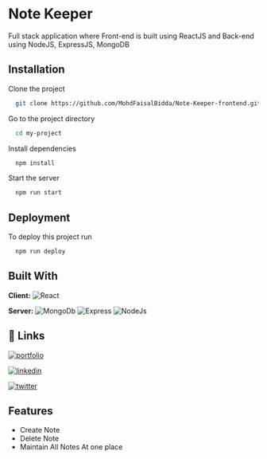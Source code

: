 
# Note Keeper

Full stack application where Front-end is built using ReactJS and Back-end using NodeJS, ExpressJS, MongoDB


## Installation

Clone the project

```bash
  git clone https://github.com/MohdFaisalBidda/Note-Keeper-frontend.git
```

Go to the project directory

```bash
  cd my-project
```

Install dependencies

```bash
  npm install
```

Start the server

```bash
  npm run start
```


## Deployment

To deploy this project run

```bash
  npm run deploy
```


## Built With

**Client:** ![React](https://img.shields.io/badge/React-black?style=for-the-badge)

**Server:** ![MongoDb](https://img.shields.io/badge/MongoDb-black?style=for-the-badge)  ![Express](https://img.shields.io/badge/Express-black?style=for-the-badge)  ![NodeJs](https://img.shields.io/badge/NodeJs-black?style=for-the-badge)

## 🔗 Links
[![portfolio](https://img.shields.io/badge/my_portfolio-000?style=for-the-badge&logo=ko-fi&logoColor=white)](https://mohdfaisalbidda.github.io/)

[![linkedin](https://img.shields.io/badge/linkedin-0A66C2?style=for-the-badge&logo=linkedin&logoColor=white)](https://www.linkedin.com/in/mohd-faisal-bidda)

[![twitter](https://img.shields.io/badge/twitter-1DA1F2?style=for-the-badge&logo=twitter&logoColor=white)](https://twitter.com/FaisalBidda)


## Features

- Create Note
- Delete Note
- Maintain All Notes At one place

